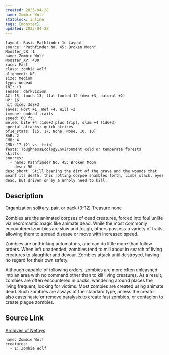 ```yaml
---
created: 2023-04-28
name: Zombie Wolf
statblock: inline
tags: [monster]
updated: 2023-04-28
---
```

```statblock
layout: Basic Pathfinder 1e Layout
source: "Pathfinder No. 45: Broken Moon"
Monster_CR: 1
name: Zombie Wolf
Monster_XP: 400
race: Fast
class: zombie wolf
alignment: NE
size: Medium
type: undead
INI: +3
senses: darkvision
AC: 15, touch 13, flat-footed 12 (dex +3, natural +2)
HP: 16
hit_dice: 3d8+3
saves: Fort +1, Ref +4, Will +3
immune: undead traits
speed: 60 ft.
melee: bite +4 (1d6+3 plus trip), slam +4 (1d6+3)
special_attacks: quick strikes
pf1e_stats: [15, 17, None, None, 10, 10]
BAB: 2
CMB: 4
CMD: 17 (21 vs. trip)
feats: ToughnessEcologyEnvironment cold or temperate forests
skills: 
sources:
  - name: Pathfinder No. 45: Broken Moon
    desc: 90
desc_short: Still bearing the dirt of the grave and the wounds that meant its death, this rotting corpse shambles forth, limbs slack, eyes dead, but driven on by a unholy need to kill.
```
## Description
Organization solitary, pair, or pack (3-12)
Treasure none

Zombies are the animated corpses of dead creatures, forced into foul unlife via necromantic magic like animate dead. While the most commonly encountered zombies are slow and tough, others possess a variety of traits, allowing them to spread disease or move with increased speed.

Zombies are unthinking automatons, and can do little more than follow orders. When left unattended, zombies tend to mill about in search of living creatures to slaughter and devour. Zombies attack until destroyed, having no regard for their own safety.

Although capable of following orders, zombies are more often unleashed into an area with no command other than to kill living creatures. As a result, zombies are often encountered in packs, wandering around places the living frequent, looking for victims. Most zombies are created using animate dead. Such zombies are always of the standard type, unless the creator also casts haste or remove paralysis to create fast zombies, or contagion to create plague zombies.
## Source Link
[Archives of Nethys](https://aonprd.com/MonsterDisplay.aspx?ItemName=Zombie%20Wolf)
```encounter-table
name: Zombie Wolf
creatures:
  - 1: Zombie Wolf
```
